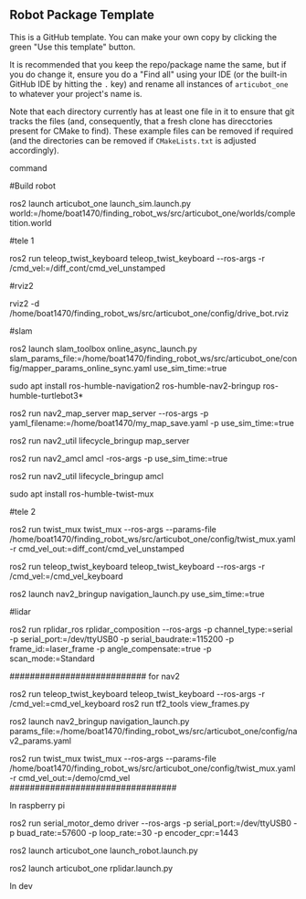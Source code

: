 ## Robot Package Template

This is a GitHub template. You can make your own copy by clicking the green "Use this template" button.

It is recommended that you keep the repo/package name the same, but if you do change it, ensure you do a "Find all" using your IDE (or the built-in GitHub IDE by hitting the `.` key) and rename all instances of `articubot_one` to whatever your project's name is.

Note that each directory currently has at least one file in it to ensure that git tracks the files (and, consequently, that a fresh clone has direcctories present for CMake to find). These example files can be removed if required (and the directories can be removed if `CMakeLists.txt` is adjusted accordingly).


command

#Build robot 

ros2 launch articubot_one launch_sim.launch.py world:=/home/boat1470/finding_robot_ws/src/articubot_one/worlds/completition.world 
 
#tele 1

ros2 run teleop_twist_keyboard teleop_twist_keyboard  --ros-args -r /cmd_vel:=/diff_cont/cmd_vel_unstamped

#rviz2 

rviz2 -d /home/boat1470/finding_robot_ws/src/articubot_one/config/drive_bot.rviz 

#slam

ros2 launch slam_toolbox online_async_launch.py slam_params_file:=/home/boat1470/finding_robot_ws/src/articubot_one/config/mapper_params_online_sync.yaml use_sim_time:=true



sudo apt install ros-humble-navigation2 ros-humble-nav2-bringup ros-humble-turtlebot3*

ros2 run nav2_map_server map_server --ros-args -p yaml_filename:=/home/boat1470/my_map_save.yaml -p use_sim_time:=true

ros2 run nav2_util lifecycle_bringup map_server

ros2 run nav2_amcl amcl -ros-args -p use_sim_time:=true

ros2 run nav2_util lifecycle_bringup amcl

sudo apt install ros-humble-twist-mux


#tele 2

ros2 run twist_mux twist_mux --ros-args --params-file /home/boat1470/finding_robot_ws/src/articubot_one/config/twist_mux.yaml -r cmd_vel_out:=diff_cont/cmd_vel_unstamped

ros2 run teleop_twist_keyboard teleop_twist_keyboard  --ros-args -r /cmd_vel:=/cmd_vel_keyboard

ros2 launch nav2_bringup navigation_launch.py use_sim_time:=true



#lidar

ros2 run rplidar_ros rplidar_composition --ros-args -p channel_type:=serial -p serial_port:=/dev/ttyUSB0 -p serial_baudrate:=115200 -p frame_id:=laser_frame -p angle_compensate:=true -p scan_mode:=Standard





###########################
for nav2

ros2 run teleop_twist_keyboard teleop_twist_keyboard  --ros-args -r /cmd_vel:=cmd_vel_keyboard
ros2 run tf2_tools view_frames.py

ros2 launch nav2_bringup navigation_launch.py params_file:=/home/boat1470/finding_robot_ws/src/articubot_one/config/nav2_params.yaml

ros2 run twist_mux twist_mux --ros-args --params-file /home/boat1470/finding_robot_ws/src/articubot_one/config/twist_mux.yaml -r cmd_vel_out:=/demo/cmd_vel
#################################



In raspberry pi

ros2 run serial_motor_demo driver --ros-args -p serial_port:=/dev/ttyUSB0 -p buad_rate:=57600 -p loop_rate:=30 -p encoder_cpr:=1443

ros2 launch articubot_one launch_robot.launch.py

ros2 launch articubot_one rplidar.launch.py



In dev
